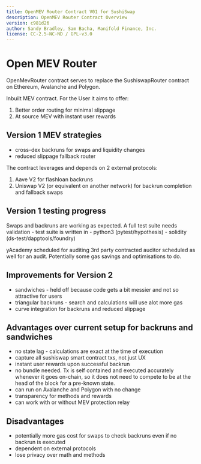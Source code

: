 ```yaml
---
title: OpenMEV Router Contract V01 for SushiSwap
description: OpenMEV Router Contract Overview
version: c981d26
author: Sandy Bradley, Sam Bacha, Manifold Finance, Inc.
license: CC-2.5-NC-ND / GPL-v3.0
---
```



# Open MEV Router

OpenMevRouter contract serves to replace the SushiswapRouter contract on Ethereum, Avalanche and Polygon.

Inbuilt MEV contract. For the User it aims to offer:
1. Better order routing for minimal slippage
2. At source MEV with instant user rewards

## Version 1 MEV strategies
- cross-dex backruns for swaps and liquidity changes
- reduced slippage fallback router

The contract leverages and depends on 2 external protocols:
1. Aave V2 for flashloan backruns
2. Uniswap V2 (or equivalent on another network) for backrun completion and fallback swaps


## Version 1 testing progress
Swaps and backruns are working as expected.
 A full test suite needs validation
    - test suite is written in
      - python3 (pytest/hypothesis)
      - solidity  (ds-test/dapptools/foundry)

yAcademy scheduled for auditing
3rd party contracted auditor scheduled as well for an audit.
Potentially some gas savings and optimisations to do.


## Improvements for Version 2
- sandwiches - held off because code gets a bit messier and not so attractive for users
- triangular backruns - search and calculations will use alot more gas
- curve integration for backruns and reduced slippage


## Advantages over current setup for backruns and sandwiches
- no state lag - calculations are exact at the time of execution
- capture all sushiswap smart contract txs, not just UX
- instant user rewards upon successful backrun
- no bundle needed. Tx is self contained and executed accurately whenever it goes on-chain, so it does not need to compete to be at the head of the block for a pre-known state.
- can run on Avalanche and Polygon with no change
- transparency for methods and rewards
- can work with or without MEV protection relay

## Disadvantages
- potentially more gas cost for swaps to check backruns even if no backrun is executed
- dependent on external protocols
- lose privacy over math and methods


